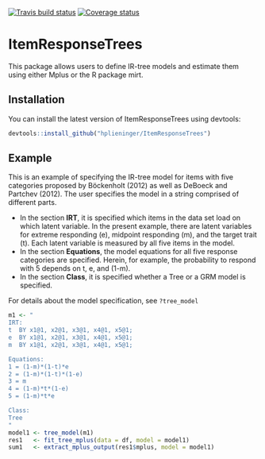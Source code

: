 
<!-- README.md is generated from README.Rmd. Please edit that file -->

[![Travis build
status](https://travis-ci.org/hplieninger/ItemResponseTrees.svg?branch=master)](https://travis-ci.org/hplieninger/ItemResponseTrees)
[![Coverage
status](https://codecov.io/gh/hplieninger/ItemResponseTrees/branch/master/graph/badge.svg)](https://codecov.io/github/hplieninger/ItemResponseTrees?branch=master)

# ItemResponseTrees

This package allows users to define IR-tree models and estimate them
using either Mplus or the R package mirt.

## Installation

You can install the latest version of ItemResponseTrees using devtools:

``` r
devtools::install_github("hplieninger/ItemResponseTrees")
```

## Example

This is an example of specifying the IR-tree model for items with five
categories proposed by Böckenholt (2012) as well as DeBoeck and Partchev
(2012). The user specifies the model in a string comprised of different
parts.

  - In the section **IRT**, it is specified which items in the data set
    load on which latent variable. In the present example, there are
    latent variables for extreme responding (e), midpoint responding
    (m), and the target trait (t). Each latent variable is measured by
    all five items in the model.
  - In the section **Equations**, the model equations for all five
    response categories are specified. Herein, for example, the
    probability to respond with 5 depends on t, e, and (1-m).
  - In the section **Class**, it is specified whether a Tree or a GRM
    model is specified.

For details about the model specification, see `?tree_model`

``` r
m1 <- "
IRT:
t  BY x1@1, x2@1, x3@1, x4@1, x5@1;
e  BY x1@1, x2@1, x3@1, x4@1, x5@1;
m  BY x1@1, x2@1, x3@1, x4@1, x5@1;

Equations:
1 = (1-m)*(1-t)*e
2 = (1-m)*(1-t)*(1-e)
3 = m
4 = (1-m)*t*(1-e)
5 = (1-m)*t*e

Class:
Tree
"
model1 <- tree_model(m1)
res1   <- fit_tree_mplus(data = df, model = model1)
sum1   <- extract_mplus_output(res1$mplus, model = model1)
```
